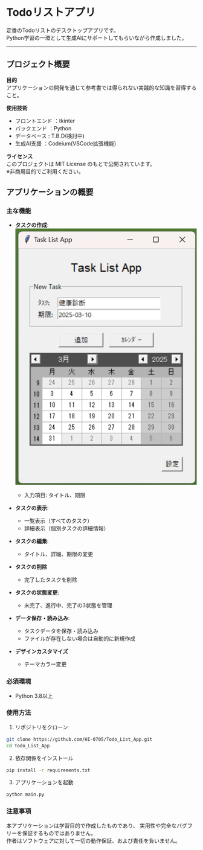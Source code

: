 # Todoリストアプリ

定番のTodoリストのデスクトップアプリです。  
Python学習の一環として生成AIにサポートしてもらいながら作成しました。

---

## プロジェクト概要

**目的**  
アプリケーションの開発を通じて参考書では得られない実践的な知識を習得すること。

**使用技術**  
- フロントエンド    ：tkinter  
- バックエンド      ：Python
- データベース      : T.B.D(検討中)
- 生成AI支援        ：Codeium(VSCode拡張機能)

**ライセンス**  
このプロジェクトは MIT License のもとで公開されています。  
※非商用目的でご利用ください。

## アプリケーションの概要

### 主な機能
- **タスクの作成**:
![SS](./assets/calendar_001.png)
  - 入力項目: タイトル、期限

- **タスクの表示**:
  - 一覧表示（すべてのタスク）
  - 詳細表示（個別タスクの詳細情報）

- **タスクの編集**:
  - タイトル、詳細、期限の変更

- **タスクの削除**
  - 完了したタスクを削除

- **タスクの状態変更**:
  - 未完了、進行中、完了の3状態を管理

- **データ保存・読み込み**:
  - タスクデータを保存・読み込み
  - ファイルが存在しない場合は自動的に新規作成

- **デザインカスタマイズ**
  - テーマカラー変更 

### 必須環境
- Python 3.8以上

### 使用方法
1. リポジトリをクローン
```bash
git clone https://github.com/HI-0705/Todo_List_App.git
cd Todo_List_App
```

2. 依存関係をインストール
```bash
pip install -r requirements.txt
```

3. アプリケーションを起動
```bash
python main.py
```

### 注意事項
本アプリケーションは学習目的で作成したものであり、
実用性や完全なバグフリーを保証するものではありません。  
作者はソフトウェアに対して一切の動作保証、および責任を負いません。
